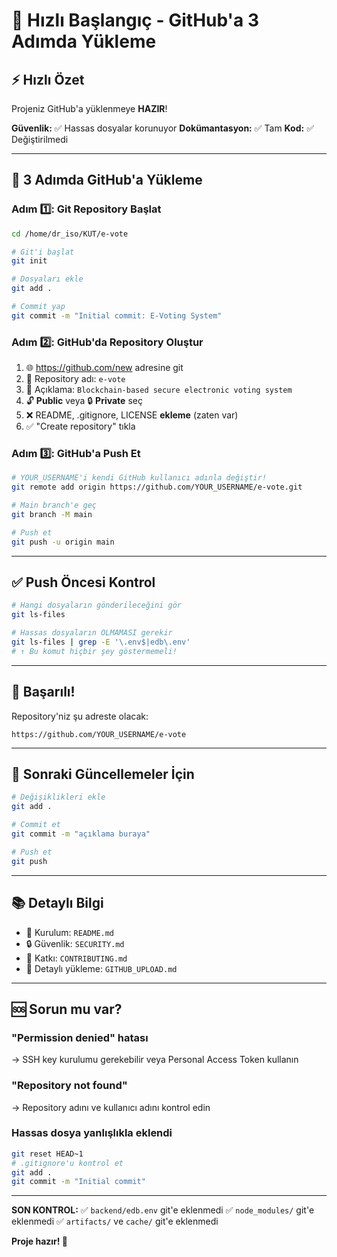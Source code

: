 # 🚀 Hızlı Başlangıç - GitHub'a 3 Adımda Yükleme

## ⚡ Hızlı Özet

Projeniz GitHub'a yüklenmeye **HAZIR**!

**Güvenlik:** ✅ Hassas dosyalar korunuyor
**Dokümantasyon:** ✅ Tam
**Kod:** ✅ Değiştirilmedi

---

## 📝 3 Adımda GitHub'a Yükleme

### Adım 1️⃣: Git Repository Başlat

```bash
cd /home/dr_iso/KUT/e-vote

# Git'i başlat
git init

# Dosyaları ekle
git add .

# Commit yap
git commit -m "Initial commit: E-Voting System"
```

### Adım 2️⃣: GitHub'da Repository Oluştur

1. 🌐 https://github.com/new adresine git
2. 📝 Repository adı: `e-vote`
3. 📄 Açıklama: `Blockchain-based secure electronic voting system`
4. 🔓 **Public** veya 🔒 **Private** seç
5. ❌ README, .gitignore, LICENSE **ekleme** (zaten var)
6. ✅ "Create repository" tıkla

### Adım 3️⃣: GitHub'a Push Et

```bash
# YOUR_USERNAME'i kendi GitHub kullanıcı adınla değiştir!
git remote add origin https://github.com/YOUR_USERNAME/e-vote.git

# Main branch'e geç
git branch -M main

# Push et
git push -u origin main
```

---

## ✅ Push Öncesi Kontrol

```bash
# Hangi dosyaların gönderileceğini gör
git ls-files

# Hassas dosyaların OLMAMASI gerekir
git ls-files | grep -E '\.env$|edb\.env'
# ↑ Bu komut hiçbir şey göstermemeli!
```

---

## 🎉 Başarılı!

Repository'niz şu adreste olacak:
```
https://github.com/YOUR_USERNAME/e-vote
```

---

## 🔄 Sonraki Güncellemeler İçin

```bash
# Değişiklikleri ekle
git add .

# Commit et
git commit -m "açıklama buraya"

# Push et
git push
```

---

## 📚 Detaylı Bilgi

- 📖 Kurulum: `README.md`
- 🔒 Güvenlik: `SECURITY.md`
- 🤝 Katkı: `CONTRIBUTING.md`
- 🚀 Detaylı yükleme: `GITHUB_UPLOAD.md`

---

## 🆘 Sorun mu var?

### "Permission denied" hatası
→ SSH key kurulumu gerekebilir veya Personal Access Token kullanın

### "Repository not found"
→ Repository adını ve kullanıcı adını kontrol edin

### Hassas dosya yanlışlıkla eklendi
```bash
git reset HEAD~1
# .gitignore'u kontrol et
git add .
git commit -m "Initial commit"
```

---

**SON KONTROL:**
✅ `backend/edb.env` git'e eklenmedi
✅ `node_modules/` git'e eklenmedi
✅ `artifacts/` ve `cache/` git'e eklenmedi

**Proje hazır! 🚀**
